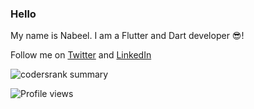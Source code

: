 ### Hello

My name is Nabeel. I am a Flutter and Dart developer 😎!

Follow me on [Twitter](https://twitter.com/exabyt3_) and [LinkedIn](https://www.linkedin.com/in/nabeel-parkar-9a33b717b/)

![codersrank summary](https://cr-ss-service.azurewebsites.net/api/ScreenShot?widget=summary&username=exaby73)

![Profile views](https://gpvc.arturio.dev/Parkar99)
